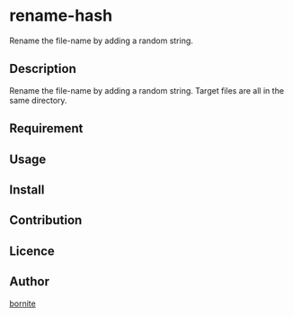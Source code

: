 rename-hash
====

Rename the file-name by adding a random string.

## Description

Rename the file-name by adding a random string.
Target files are all in the same directory.

## Requirement

## Usage

## Install

## Contribution

## Licence

## Author

[bornite](https://github.com/bornite)
